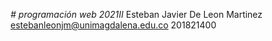 *# programación web 2021II*
Esteban Javier De Leon Martinez
estebanleonjm@unimagdalena.edu.co
201821400
